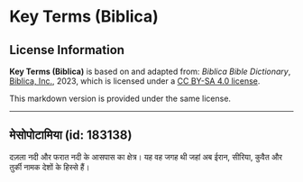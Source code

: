 # Key Terms (Biblica)

## License Information

**Key Terms (Biblica)** is based on and adapted from: _Biblica Bible Dictionary_, [Biblica, Inc.](https://www.biblica.com/), 2023, which is licensed under a [CC BY-SA 4.0 license](https://creativecommons.org/licenses/by-sa/4.0/legalcode.en).

This markdown version is provided under the same license.



--------------------------------

## मेसोपोटामिया (id: 183138)

दज़ला नदी और फरात नदी के आसपास का क्षेत्र। यह वह जगह थी जहां अब ईरान, सीरिया, कुवैत और तुर्की नामक देशों के हिस्से हैं।


